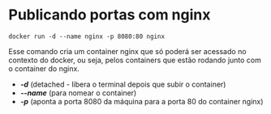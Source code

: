 # Publicando portas com nginx

```docker
docker run -d --name nginx -p 8080:80 nginx
```

Esse comando cria um container nginx que só poderá ser acessado no contexto do docker, ou seja, pelos containers que estão rodando junto com o container do nginx.

- **_-d_** (detached - libera o terminal depois que subir o container)
- **_--name_** (para nomear o container)
- **_-p_** (aponta a porta 8080 da máquina para a porta 80 do container nginx)
